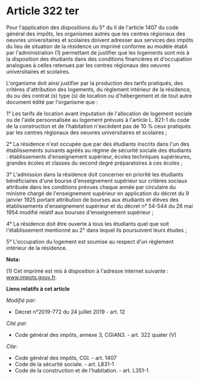 # Article 322 ter

Pour l'application des dispositions du 5° du II de l'article 1407 du code général des impôts, les organismes autres que les
centres régionaux des oeuvres universitaires et scolaires doivent adresser aux services des impôts du lieu de situation de la
résidence un imprimé conforme au modèle établi par l'administration (1) permettant de justifier que les logements sont mis à
la disposition des étudiants dans des conditions financières et d'occupation analogues à celles retenues par les centres
régionaux des oeuvres universitaires et scolaires.

L'organisme doit ainsi justifier par la production des tarifs pratiqués, des critères d'attribution des logements, du
règlement intérieur de la résidence, du ou des contrat (s) type (s) de location ou d'hébergement et de tout autre document
édité par l'organisme que :

1° Les tarifs de location avant imputation de l'allocation de logement sociale ou de l'aide personnalisée au logement prévues
à l'article L. 821-1 du code de la construction et de l'habitation n'excèdent pas de 10 % ceux pratiqués par les centres
régionaux des oeuvres universitaires et scolaires ;

2° La résidence n'est occupée que par des étudiants inscrits dans l'un des établissements suivants agréés au régime de
sécurité sociale des étudiants : établissements d'enseignement supérieur, écoles techniques supérieures, grandes écoles et
classes du second degré préparatoires à ces écoles ;

3° L'admission dans la résidence doit concerner en priorité les étudiants bénéficiaires d'une bourse d'enseignement supérieur
sur critères sociaux attribuée dans les conditions prévues chaque année par circulaire du ministre chargé de l'enseignement
supérieur en application du décret du 9 janvier 1925 portant attribution de bourses aux étudiants et élèves des
établissements d'enseignement supérieur et du décret n° 54-544 du 26 mai 1954 modifié relatif aux bourses d'enseignement
supérieur ;

4° La résidence doit être ouverte à tous les étudiants quel que soit l'établissement mentionné au 2° dans lequel ils
poursuivent leurs études ;

5° L'occupation du logement est soumise au respect d'un règlement intérieur de la résidence.

**Nota:**

(1) Cet imprimé est mis à disposition à l'adresse internet suivante : www.impots.gouv.fr.

**Liens relatifs à cet article**

_Modifié par_:

  - Décret n°2019-772 du 24 juillet 2019 - art. 12

_Cité par_:

  - Code général des impôts, annexe 3, CGIAN3. - art. 322 quater (V)

_Cite_:

  - Code général des impôts, CGI. - art. 1407
  - Code de la sécurité sociale. - art. L831-1
  - Code de la construction et de l'habitation. - art. L351-1
